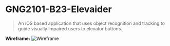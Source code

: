 # GNG2101-B23-Elevaider

> An iOS based application that uses object recognition and tracking to guide visually impaired users to elevator buttons.

**Wireframe:**
![Wireframe](https://github.com/thuyvi-le/GNG2101/blob/main/Image/wireframe.png?raw=true)
